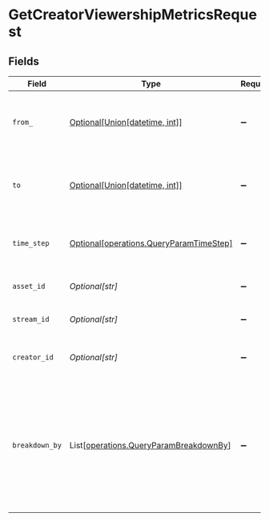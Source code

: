 # GetCreatorViewershipMetricsRequest


## Fields

| Field                                                                                                                           | Type                                                                                                                            | Required                                                                                                                        | Description                                                                                                                     |
| ------------------------------------------------------------------------------------------------------------------------------- | ------------------------------------------------------------------------------------------------------------------------------- | ------------------------------------------------------------------------------------------------------------------------------- | ------------------------------------------------------------------------------------------------------------------------------- |
| `from_`                                                                                                                         | [Optional[Union[datetime, int]]](../../models/operations/queryparamfrom.md)                                                     | :heavy_minus_sign:                                                                                                              | Start timestamp for the query range (inclusive)                                                                                 |
| `to`                                                                                                                            | [Optional[Union[datetime, int]]](../../models/operations/queryparamto.md)                                                       | :heavy_minus_sign:                                                                                                              | End timestamp for the query range (exclusive)                                                                                   |
| `time_step`                                                                                                                     | [Optional[operations.QueryParamTimeStep]](../../models/operations/queryparamtimestep.md)                                        | :heavy_minus_sign:                                                                                                              | The time step to aggregate viewership metrics by                                                                                |
| `asset_id`                                                                                                                      | *Optional[str]*                                                                                                                 | :heavy_minus_sign:                                                                                                              | The asset ID to filter metrics for                                                                                              |
| `stream_id`                                                                                                                     | *Optional[str]*                                                                                                                 | :heavy_minus_sign:                                                                                                              | The stream ID to filter metrics for                                                                                             |
| `creator_id`                                                                                                                    | *Optional[str]*                                                                                                                 | :heavy_minus_sign:                                                                                                              | The creator ID to filter the query results                                                                                      |
| `breakdown_by`                                                                                                                  | List[[operations.QueryParamBreakdownBy](../../models/operations/queryparambreakdownby.md)]                                      | :heavy_minus_sign:                                                                                                              | The list of fields to break down the query results. Specify this<br/>query-string multiple times to break down by multiple fields.<br/> |